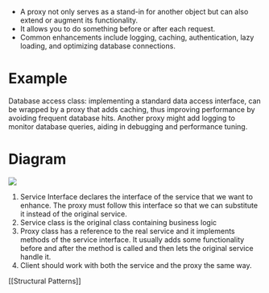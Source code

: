 - A proxy not only serves as a stand-in for another object but can also extend or augment its functionality.
- It allows you to do something before or after each request.
- Common enhancements include logging, caching, authentication, lazy loading, and optimizing database connections.
# Example
Database access class: implementing a standard data access interface, can be wrapped by a proxy that adds caching, thus improving performance by avoiding frequent database hits. 
Another proxy might add logging to monitor database queries, aiding in debugging and performance tuning.

# Diagram
![](https://i.imgur.com/xELYOcA.png)
1. Service Interface declares the interface of the service that we want to enhance. The proxy must follow this interface so that we can substitute it instead of the original service.
2. Service class is the original class containing business logic
3. Proxy class has a reference to the real service and it implements methods of the service interface. It usually adds some functionality before and after the method is called and then lets the original service handle it.
4. Client should work with both the service and the proxy the same way.

[[Structural Patterns]]